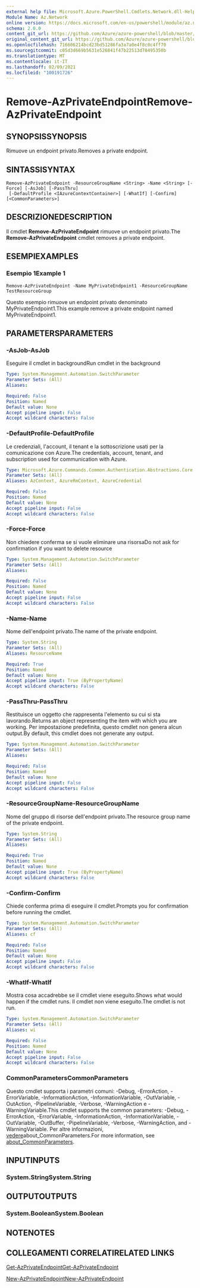 ```yaml
---
external help file: Microsoft.Azure.PowerShell.Cmdlets.Network.dll-Help.xml
Module Name: Az.Network
online version: https://docs.microsoft.com/en-us/powershell/module/az.network/remove-azprivateendpoint
schema: 2.0.0
content_git_url: https://github.com/Azure/azure-powershell/blob/master/src/Network/Network/help/Remove-AzPrivateEndpoint.md
original_content_git_url: https://github.com/Azure/azure-powershell/blob/master/src/Network/Network/help/Remove-AzPrivateEndpoint.md
ms.openlocfilehash: 716606214bcd23bd51286fa3a7a0e4f8c0c4ff70
ms.sourcegitcommit: c05d3d669b5631e526841f47b22513d78495350b
ms.translationtype: MT
ms.contentlocale: it-IT
ms.lasthandoff: 02/09/2021
ms.locfileid: "100191726"
---
```

# <span data-ttu-id="124b8-101">Remove-AzPrivateEndpoint</span><span class="sxs-lookup"><span data-stu-id="124b8-101">Remove-AzPrivateEndpoint</span></span>

## <span data-ttu-id="124b8-102">SYNOPSIS</span><span class="sxs-lookup"><span data-stu-id="124b8-102">SYNOPSIS</span></span>
<span data-ttu-id="124b8-103">Rimuove un endpoint privato.</span><span class="sxs-lookup"><span data-stu-id="124b8-103">Removes a private endpoint.</span></span>

## <span data-ttu-id="124b8-104">SINTASSI</span><span class="sxs-lookup"><span data-stu-id="124b8-104">SYNTAX</span></span>

```
Remove-AzPrivateEndpoint -ResourceGroupName <String> -Name <String> [-Force] [-AsJob] [-PassThru]
 [-DefaultProfile <IAzureContextContainer>] [-WhatIf] [-Confirm] [<CommonParameters>]
```

## <span data-ttu-id="124b8-105">DESCRIZIONE</span><span class="sxs-lookup"><span data-stu-id="124b8-105">DESCRIPTION</span></span>
<span data-ttu-id="124b8-106">Il cmdlet **Remove-AzPrivateEndpoint** rimuove un endpoint privato.</span><span class="sxs-lookup"><span data-stu-id="124b8-106">The **Remove-AzPrivateEndpoint** cmdlet removes a private endpoint.</span></span> 

## <span data-ttu-id="124b8-107">ESEMPI</span><span class="sxs-lookup"><span data-stu-id="124b8-107">EXAMPLES</span></span>

### <span data-ttu-id="124b8-108">Esempio 1</span><span class="sxs-lookup"><span data-stu-id="124b8-108">Example 1</span></span>
```
Remove-AzPrivateEndpoint -Name MyPrivateEndpoint1 -ResourceGroupName TestResourceGroup
```

<span data-ttu-id="124b8-109">Questo esempio rimuove un endpoint privato denominato MyPrivateEndpoint1.</span><span class="sxs-lookup"><span data-stu-id="124b8-109">This example remove a private endpoint named MyPrivateEndpoint1.</span></span>

## <span data-ttu-id="124b8-110">PARAMETERS</span><span class="sxs-lookup"><span data-stu-id="124b8-110">PARAMETERS</span></span>

### <span data-ttu-id="124b8-111">-AsJob</span><span class="sxs-lookup"><span data-stu-id="124b8-111">-AsJob</span></span>
<span data-ttu-id="124b8-112">Eseguire il cmdlet in background</span><span class="sxs-lookup"><span data-stu-id="124b8-112">Run cmdlet in the background</span></span>

```yaml
Type: System.Management.Automation.SwitchParameter
Parameter Sets: (All)
Aliases:

Required: False
Position: Named
Default value: None
Accept pipeline input: False
Accept wildcard characters: False
```

### <span data-ttu-id="124b8-113">-DefaultProfile</span><span class="sxs-lookup"><span data-stu-id="124b8-113">-DefaultProfile</span></span>
<span data-ttu-id="124b8-114">Le credenziali, l'account, il tenant e la sottoscrizione usati per la comunicazione con Azure.</span><span class="sxs-lookup"><span data-stu-id="124b8-114">The credentials, account, tenant, and subscription used for communication with Azure.</span></span>

```yaml
Type: Microsoft.Azure.Commands.Common.Authentication.Abstractions.Core.IAzureContextContainer
Parameter Sets: (All)
Aliases: AzContext, AzureRmContext, AzureCredential

Required: False
Position: Named
Default value: None
Accept pipeline input: False
Accept wildcard characters: False
```

### <span data-ttu-id="124b8-115">-Force</span><span class="sxs-lookup"><span data-stu-id="124b8-115">-Force</span></span>
<span data-ttu-id="124b8-116">Non chiedere conferma se si vuole eliminare una risorsa</span><span class="sxs-lookup"><span data-stu-id="124b8-116">Do not ask for confirmation if you want to delete resource</span></span>

```yaml
Type: System.Management.Automation.SwitchParameter
Parameter Sets: (All)
Aliases:

Required: False
Position: Named
Default value: None
Accept pipeline input: False
Accept wildcard characters: False
```

### <span data-ttu-id="124b8-117">-Name</span><span class="sxs-lookup"><span data-stu-id="124b8-117">-Name</span></span>
<span data-ttu-id="124b8-118">Nome dell'endpoint privato.</span><span class="sxs-lookup"><span data-stu-id="124b8-118">The name of the private endpoint.</span></span>

```yaml
Type: System.String
Parameter Sets: (All)
Aliases: ResourceName

Required: True
Position: Named
Default value: None
Accept pipeline input: True (ByPropertyName)
Accept wildcard characters: False
```

### <span data-ttu-id="124b8-119">-PassThru</span><span class="sxs-lookup"><span data-stu-id="124b8-119">-PassThru</span></span>
<span data-ttu-id="124b8-120">Restituisce un oggetto che rappresenta l'elemento su cui si sta lavorando.</span><span class="sxs-lookup"><span data-stu-id="124b8-120">Returns an object representing the item with which you are working.</span></span>
<span data-ttu-id="124b8-121">Per impostazione predefinita, questo cmdlet non genera alcun output.</span><span class="sxs-lookup"><span data-stu-id="124b8-121">By default, this cmdlet does not generate any output.</span></span>

```yaml
Type: System.Management.Automation.SwitchParameter
Parameter Sets: (All)
Aliases:

Required: False
Position: Named
Default value: None
Accept pipeline input: False
Accept wildcard characters: False
```

### <span data-ttu-id="124b8-122">-ResourceGroupName</span><span class="sxs-lookup"><span data-stu-id="124b8-122">-ResourceGroupName</span></span>
<span data-ttu-id="124b8-123">Nome del gruppo di risorse dell'endpoint privato.</span><span class="sxs-lookup"><span data-stu-id="124b8-123">The resource group name of the private endpoint.</span></span>

```yaml
Type: System.String
Parameter Sets: (All)
Aliases:

Required: True
Position: Named
Default value: None
Accept pipeline input: True (ByPropertyName)
Accept wildcard characters: False
```

### <span data-ttu-id="124b8-124">-Confirm</span><span class="sxs-lookup"><span data-stu-id="124b8-124">-Confirm</span></span>
<span data-ttu-id="124b8-125">Chiede conferma prima di eseguire il cmdlet.</span><span class="sxs-lookup"><span data-stu-id="124b8-125">Prompts you for confirmation before running the cmdlet.</span></span>

```yaml
Type: System.Management.Automation.SwitchParameter
Parameter Sets: (All)
Aliases: cf

Required: False
Position: Named
Default value: None
Accept pipeline input: False
Accept wildcard characters: False
```

### <span data-ttu-id="124b8-126">-WhatIf</span><span class="sxs-lookup"><span data-stu-id="124b8-126">-WhatIf</span></span>
<span data-ttu-id="124b8-127">Mostra cosa accadrebbe se il cmdlet viene eseguito.</span><span class="sxs-lookup"><span data-stu-id="124b8-127">Shows what would happen if the cmdlet runs.</span></span>
<span data-ttu-id="124b8-128">Il cmdlet non viene eseguito.</span><span class="sxs-lookup"><span data-stu-id="124b8-128">The cmdlet is not run.</span></span>

```yaml
Type: System.Management.Automation.SwitchParameter
Parameter Sets: (All)
Aliases: wi

Required: False
Position: Named
Default value: None
Accept pipeline input: False
Accept wildcard characters: False
```

### <span data-ttu-id="124b8-129">CommonParameters</span><span class="sxs-lookup"><span data-stu-id="124b8-129">CommonParameters</span></span>
<span data-ttu-id="124b8-130">Questo cmdlet supporta i parametri comuni: -Debug, -ErrorAction, -ErrorVariable, -InformationAction, -InformationVariable, -OutVariable, -OutAction, -PipelineVariable, -Verbose, -WarningAction e -WarningVariable.</span><span class="sxs-lookup"><span data-stu-id="124b8-130">This cmdlet supports the common parameters: -Debug, -ErrorAction, -ErrorVariable, -InformationAction, -InformationVariable, -OutVariable, -OutBuffer, -PipelineVariable, -Verbose, -WarningAction, and -WarningVariable.</span></span> <span data-ttu-id="124b8-131">Per altre informazioni, [vedere](http://go.microsoft.com/fwlink/?LinkID=113216)about_CommonParameters.</span><span class="sxs-lookup"><span data-stu-id="124b8-131">For more information, see [about_CommonParameters](http://go.microsoft.com/fwlink/?LinkID=113216).</span></span>

## <span data-ttu-id="124b8-132">INPUT</span><span class="sxs-lookup"><span data-stu-id="124b8-132">INPUTS</span></span>

### <span data-ttu-id="124b8-133">System.String</span><span class="sxs-lookup"><span data-stu-id="124b8-133">System.String</span></span>

## <span data-ttu-id="124b8-134">OUTPUT</span><span class="sxs-lookup"><span data-stu-id="124b8-134">OUTPUTS</span></span>

### <span data-ttu-id="124b8-135">System.Boolean</span><span class="sxs-lookup"><span data-stu-id="124b8-135">System.Boolean</span></span>

## <span data-ttu-id="124b8-136">NOTE</span><span class="sxs-lookup"><span data-stu-id="124b8-136">NOTES</span></span>

## <span data-ttu-id="124b8-137">COLLEGAMENTI CORRELATI</span><span class="sxs-lookup"><span data-stu-id="124b8-137">RELATED LINKS</span></span>

[<span data-ttu-id="124b8-138">Get-AzPrivateEndpoint</span><span class="sxs-lookup"><span data-stu-id="124b8-138">Get-AzPrivateEndpoint</span></span>](./Get-AzPrivateEndpoint.md)

[<span data-ttu-id="124b8-139">New-AzPrivateEndpoint</span><span class="sxs-lookup"><span data-stu-id="124b8-139">New-AzPrivateEndpoint</span></span>](./New-AzPrivateEndpoint.md)